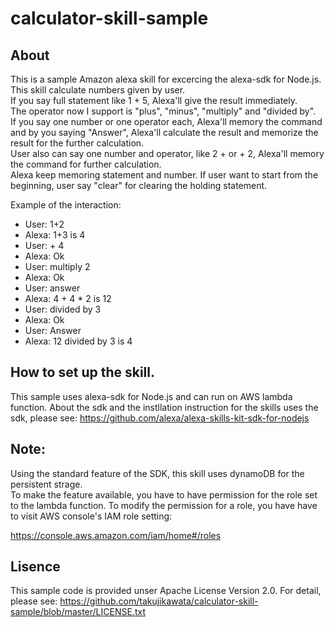 # calculator-skill-sample

## About
This is a sample Amazon alexa skill for excercing the alexa-sdk for Node.js.  
This skill calculate numbers given by user.  
If you say full statement like 1 + 5, Alexa'll give the result immediately.  
The operator now I support is "plus", "minus", "multiply" and "divided by".  
If you say one number or one operator each, Alexa'll memory the command and by you saying "Answer", Alexa'll calculate the result and memorize the result for the further calculation.  
User also can say one number and operator, like 2 + or + 2, Alexa'll memory the command for further calculation.   
Alexa keep memoring statement and number. If user want to start from the beginning, user say "clear" for clearing the holding statement.  

Example of the interaction:  

  * User: 1+2  
  * Alexa: 1+3 is 4  
  * User: + 4  
  * Alexa: Ok  
  * User: multiply 2  
  * Alexa: Ok  
  * User: answer  
  * Alexa: 4 + 4 * 2 is 12  
  * User: divided by 3  
  * Alexa: Ok  
  * User: Answer  
  * Alexa: 12 divided by 3 is 4  
 
## How to set up the skill.
This sample uses alexa-sdk for Node.js and can run on AWS lambda function.
About the sdk and the instllation instruction for the skills uses the sdk, please see:
https://github.com/alexa/alexa-skills-kit-sdk-for-nodejs

## Note:
Using the standard feature of the SDK, this skill uses dynamoDB for the persistent strage.  
To make the feature available, you have to have permission for the role set to the lambda function.
To modify the permission for a role, you have have to visit AWS console's IAM role setting:

https://console.aws.amazon.com/iam/home#/roles

## Lisence
This sample code is provided unser Apache License Version 2.0. For detail, please see: https://github.com/takujikawata/calculator-skill-sample/blob/master/LICENSE.txt


